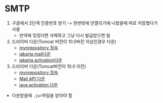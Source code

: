 # SMTP
1. 구글에서 2단계 인증번호 받기 -> 한번밖에 안열리기에 나왔을때 따로 저장했다가 사용
    - 만약에 잊었다면 삭제하고 그냥 다시 발급받으면 됨
2. 드라이버 다운(Tomcat 버전이 10.0버전 이상인경우 다운)
    - <a href="https://mvnrepository.com/">mvnrepository 접속</a>
    - <a href="https://mvnrepository.com/artifact/com.sun.mail/jakarta.mail/2.0.1">jakarta mail다운</a>
    - <a href="https://mvnrepository.com/artifact/com.sun.activation/jakarta.activation/2.0.1">jakarta activation다운</a>
3. 드라이버 다운(Tomcat버전이 10.0 이전)
    - <a href="https://mvnrepository.com/">mvnrepository 접속</a>
    - <a href="https://mvnrepository.com/artifact/javax.mail/mail/1.4.7">Mail API 다운</a>
    - <a href="https://mvnrepository.com/artifact/javax.activation/activation/1.1.1">java activation 다운</a>

- 다운받을때 `.jar`파일을 받아야 함
